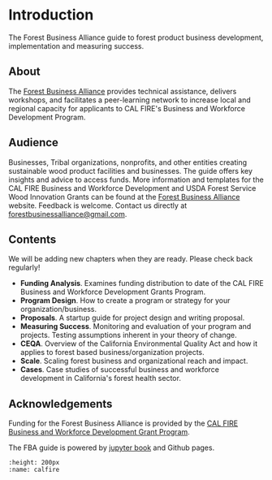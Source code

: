 # Introduction

The Forest Business Alliance guide to forest product business development, implementation and measuring success.

## About

The [Forest Business Alliance](https://www.forestbusinessalliance.org/) provides technical assistance, delivers workshops, and facilitates a peer-learning network to increase local and regional capacity for applicants to CAL FIRE's Business and Workforce Development Program.

## Audience

Businesses, Tribal organizations, nonprofits, and other entities creating sustainable wood product facilities and businesses. The guide offers key insights and advice to access funds. More information and templates for the CAL FIRE Business and Workforce Development and USDA Forest Service Wood Innovation Grants can be found at the [Forest Business Alliance](https://www.forestbusinessalliance.org/) website. Feedback is welcome. Contact us directly at [forestbusinessalliance@gmail.com](mailto:'forestbusinessalliance.com').

## Contents

We will be adding new chapters when they are ready. Please check back regularly!

- **Funding Analysis**. Examines funding distribution to date of the CAL FIRE Business and Workforce Development Grants Program.
- **Program Design**. How to create a program or strategy for your organization/business.
- **Proposals**. A startup guide for project design and writing proposal.
- **Measuring Success**. Monitoring and evaluation of your program and projects. Testing assumptions inherent in your theory of change.
- **CEQA**. Overview of the California Environmental Quality Act and how it applies to forest based business/organization projects.
- **Scale**. Scaling forest business and organizational reach and impact.
- **Cases**. Case studies of successful business and workforce development in California's forest health sector.

## Acknowledgements

Funding for the Forest Business Alliance is provided by the [CAL FIRE Business and Workforce Development Grant Program](https://www.fire.ca.gov/what-we-do/natural-resource-management/climate-and-energy-program/wood-products-and-bioenergy).

The FBA guide is powered by [jupyter book](https://jupyterbook.org/en/stable/intro.html) and Github pages.

```{image} /calfire.png
:height: 200px
:name: calfire
```

